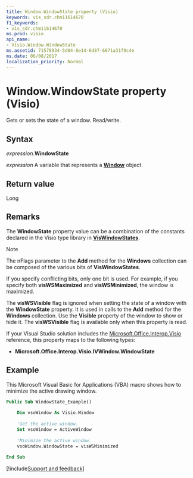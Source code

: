 ```yaml
---
title: Window.WindowState property (Visio)
keywords: vis_sdr.chm11614670
f1_keywords:
- vis_sdr.chm11614670
ms.prod: visio
api_name:
- Visio.Window.WindowState
ms.assetid: 71578934-5d04-8e14-6d87-6871a31f9c4e
ms.date: 06/08/2017
localization_priority: Normal
---
```



# Window.WindowState property (Visio)

Gets or sets the state of a window. Read/write.


## Syntax

_expression_.**WindowState**

_expression_ A variable that represents a **[Window](Visio.Window.md)** object.


## Return value

Long


## Remarks

The **WindowState** property value can be a combination of the constants declared in the Visio type library in **[VisWindowStates](Visio.viswindowstates.md)**.


> [!NOTE] 
> The nFlags parameter to the **Add** method for the **Windows** collection can be composed of the various bits of **VisWindowStates**.

If you specify conflicting bits, only one bit is used. For example, if you specify both **visWSMaximized** and **visWSMinimized**, the window is maximized.

The **visWSVisible** flag is ignored when setting the state of a window with the **WindowState** property. It is used in calls to the **Add** method for the **Windows** collection. Use the **Visible** property of the window to show or hide it. The **visWSVisible** flag is available only when this property is read.

If your Visual Studio solution includes the [Microsoft.Office.Interop.Visio](https://docs.microsoft.com/visualstudio/vsto/office-primary-interop-assemblies?view=vs-2019) reference, this property maps to the following types:


- **Microsoft.Office.Interop.Visio.IVWindow.WindowState**
    

## Example

This Microsoft Visual Basic for Applications (VBA) macro shows how to minimize the active drawing window.


```vb
Public Sub WindowState_Example() 
  
    Dim vsoWindow As Visio.Window      
 
    'Get the active window. 
    Set vsoWindow = ActiveWindow  
 
    'Minimize the active window. 
    vsoWindow.WindowState = visWSMinimized 
 
End Sub
```

[!include[Support and feedback](~/includes/feedback-boilerplate.md)]